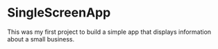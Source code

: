 # SingleScreenApp
This was my first project to build a simple app that displays information about a small business.
